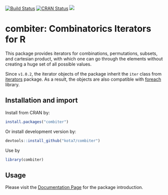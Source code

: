 
<!-- README.md is generated from README.Rmd. Please edit that file -->
[![Build Status](https://travis-ci.org/kota7/combiter.svg?branch=master)](https://travis-ci.org/kota7/combiter) [![CRAN Status](http://www.r-pkg.org/badges/version/combiter)](http://www.r-pkg.org/badges/version/combiter) [![](http://cranlogs.r-pkg.org/badges/combiter)](http://cran.rstudio.com/web/packages/combiter/index.html)

combiter: Combinatorics Iterators for R
=======================================

This package provides iterators for combinations, permutations, subsets, and cartesian product, with which one can go through the elements without creating a huge set of all possible values.

Since `v1.0.2`, the iterator objects of the package inherit the `iter` class from [iterators](https://cran.r-project.org/web/packages/iterators/index.html) package. As a result, the objects are also compatible with [foreach](https://cran.r-project.org/web/packages/foreach/index.html) library.

Installation and import
-----------------------

Install from CRAN by:

``` r
install.packages("combiter")
```

Or install development version by:

``` r
devtools::install_github("kota7/combiter")
```

Use by

``` r
library(combiter)
```

Usage
-----

Please visit the [Documentation Page](https://kota7.github.io/combiter) for the package introduction.
